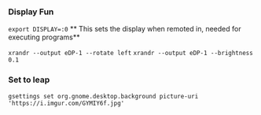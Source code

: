 ### Display Fun
``export DISPLAY=:0``   ** This sets the display when remoted in, needed for executing programs**

``xrandr --output eDP-1 --rotate left``
``xrandr --output eDP-1 --brightness 0.1``


### Set to leap
```
gsettings set org.gnome.desktop.background picture-uri 'https://i.imgur.com/GYMIY6f.jpg'
```
